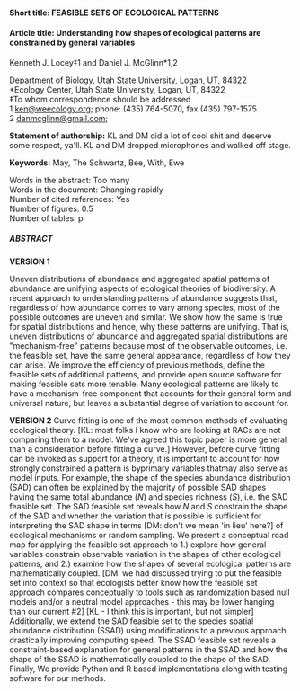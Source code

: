 #### Short title: FEASIBLE SETS OF ECOLOGICAL PATTERNS#### Article title: Understanding how shapes of ecological patterns are constrained by general variablesKenneth J. Locey‡1 and Daniel J. McGlinn*1,2Department of Biology, Utah State University, Logan, UT, 84322  *Ecology Center, Utah State University, Logan, UT, 84322  ‡To whom correspondence should be addressed  1 ken@weecology.org;  phone: (435) 764-5070, fax (435) 797-1575  2 danmcglinn@gmail.com;**Statement of authorship:** KL and DM did a lot of cool shit and deserve some respect, ya'll. KL and DM dropped microphones and walked off stage.**Keywords:** May, The Schwartz, Bee, With, EweWords in the abstract: Too many  Words in the document: Changing rapidly  Number of cited references: Yes  Number of figures: 0.5  Number of tables: pi  ##### ABSTRACT

**VERSION 1**

Uneven distributions of abundance and aggregated spatial patterns of abundance are unifying aspects of ecological theories of biodiversity. A recent approach to understanding patterns of abundance suggests that, regardless of how abundance comes to vary among species, most of the possible outcomes are uneven and similar. We show how the same is true for spatial distributions and hence, why these patterns are unifying. That is, uneven distributions of abundance and aggregated spatial distributions are "mechanism-free" patterns because most of the observable outcomes, i.e. the feasible set, have the same general appearance, regardless of how they can arise. We improve the efficiency of previous methods, define the feasible sets of additional patterns, and provide open source software for making feasible sets more tenable. Many ecological patterns are likely to have a mechanism-free component that accounts for their general form and universal nature, but leaves a substantial degree of variation to account for.   
**VERSION 2**Curve fitting is one of the most common methods of evaluating ecological theory. [KL: most folks I know who are looking at RACs are not comparing them to a model. We've agreed this topic paper is more general than a consideration before fitting a curve.]
However, before curve fitting can be invoked as support for a theory, it is important to account for how strongly constrained a pattern is byprimary  variables thatmay  also serve as model inputs.
For example, the shape of the species abundance distribution (SAD) can often be explained by the majority of possible SAD shapes having the same total abundance (*N*) and species richness (*S*), i.e. the SAD feasible set. 
The SAD feasible set reveals how *N* and *S* constrain the shape of the SAD and whether the variation that is possible is sufficient for interpreting the SAD shape in terms [DM: don't we mean 'in lieu' here?] of ecological mechanisms or random sampling.
We present a conceptual road map for applying the feasible set approach to 1.) explore how general variables constrain observable variation in the shapes of other ecological patterns, and 2.) examine how the shapes of several ecological patterns are mathematically coupled. [DM: we had discussed trying to put the feasible set into context so that ecologists better know how the feasible set approach compares conceptually to tools such as randomization based null models and/or a neutral model approaches - this may be lower hanging than our current #2] [KL - I think this is important, but not simpler]
Additionally, we extend the SAD feasible set to the species spatial abundance distribution (SSAD) using modifications to a previous approach, drastically improving computing speed.
The SSAD feasible set reveals a constraint-based explanation for general patterns in the SSAD and how the shape of the SSAD is mathematically coupled to the shape of the SAD.
Finally, 
We provide Python and R based implementations along with testing software for our methods. 